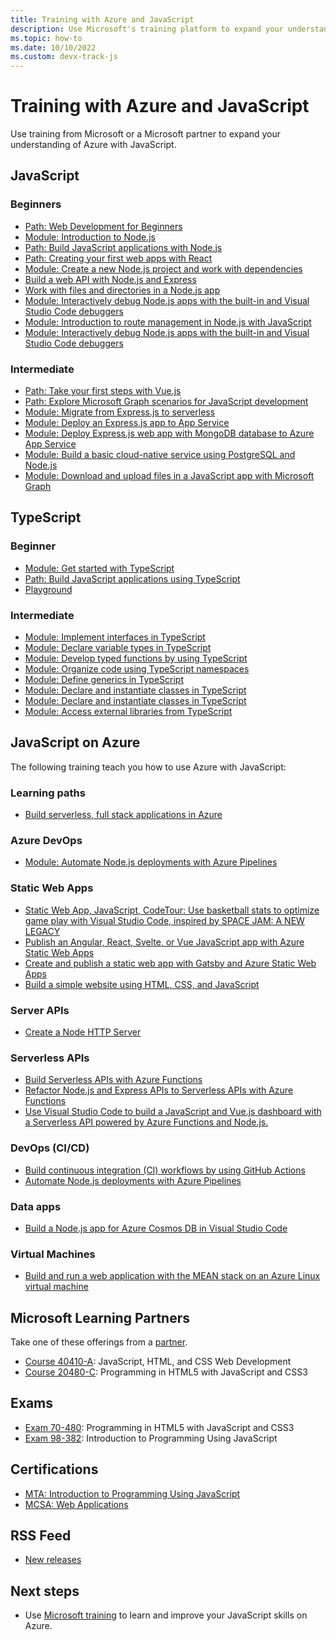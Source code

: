 ```yaml
---
title: Training with Azure and JavaScript 
description: Use Microsoft's training platform to expand your understanding of Azure with JavaScript.
ms.topic: how-to
ms.date: 10/10/2022
ms.custom: devx-track-js
---
```


# Training with Azure and JavaScript 

Use training from Microsoft or a Microsoft partner to expand your understanding of Azure with JavaScript.

## JavaScript

### Beginners

* [Path: Web Development for Beginners](/training/paths/web-development-101/)
* [Module: Introduction to Node.js](/training/modules/intro-to-nodejs/)
* [Path: Build JavaScript applications with Node.js](/training/paths/build-javascript-applications-nodejs/)
* [Path: Creating your first web apps with React](/training/paths/react/)
* [Module: Create a new Node.js project and work with dependencies](/training/modules/create-nodejs-project-dependencies/)
* [Build a web API with Node.js and Express](/training/modules/build-web-api-nodejs-express/) 
* [Work with files and directories in a Node.js app](/training/modules/nodejs-files/)
* [Module: Interactively debug Node.js apps with the built-in and Visual Studio Code debuggers](/training/modules/debug-nodejs/)
* [Module: Introduction to route management in Node.js with JavaScript](/training/modules/node-web-routes/)
* [Module: Interactively debug Node.js apps with the built-in and Visual Studio Code debuggers](/training/modules/debug-nodejs/)

### Intermediate

* [Path: Take your first steps with Vue.js](/training/paths/vue-first-steps/)
* [Path: Explore Microsoft Graph scenarios for JavaScript development](/training/paths/m365-msgraph-scenarios/)
* [Module: Migrate from Express.js to serverless](/training/modules/shift-nodejs-express-apis-serverless/)
* [Module: Deploy an Express.js app to App Service](/learn/modules/javascript-deploy-expressjs-app-service)
* [Module: Deploy Express.js web app with MongoDB database to Azure App Service](/learn/modules/javascript-deploy-expressjs-app-service-with-database)
* [Module: Build a basic cloud-native service using PostgreSQL and Node.js](/training/modules/cloud-native-build-basic-service/)
* [Module: Download and upload files in a JavaScript app with Microsoft Graph](/training/modules/msgraph-manage-files/)

## TypeScript

### Beginner

* [Module: Get started with TypeScript](/training/modules/typescript-get-started/)
* [Path: Build JavaScript applications using TypeScript](/training/paths/build-javascript-applications-typescript/)
* [Playground](https://www.typescriptlang.org/play)

### Intermediate

* [Module: Implement interfaces in TypeScript](/training/modules/typescript-implement-interfaces/)
* [Module: Declare variable types in TypeScript](/training/modules/typescript-declare-variable-types/)
* [Module: Develop typed functions by using TypeScript](/training/modules/typescript-develop-typed-functions/)
* [Module: Organize code using TypeScript namespaces](/training/modules/typescript-namespaces-organize-code/)
* [Module: Define generics in TypeScript](/training/modules/typescript-generics/)
* [Module: Declare and instantiate classes in TypeScript](/training/modules/typescript-declare-instantiate-classes/)
* [Module: Declare and instantiate classes in TypeScript](/training/modules/typescript-declare-instantiate-classes/)
* [Module: Access external libraries from TypeScript](/training/modules/typescript-work-external-libraries/)


## JavaScript on Azure

The following training teach you how to use Azure with JavaScript:

### Learning paths

* [Build serverless, full stack applications in Azure](/training/paths/build-serverless-full-stack-apps-azure/)

### Azure DevOps

* [Module: Automate Node.js deployments with Azure Pipelines](/training/modules/deploy-nodejs/)

### Static Web Apps

* [Static Web App, JavaScript, CodeTour: Use basketball stats to optimize game play with Visual Studio Code, inspired by SPACE JAM: A NEW LEGACY](/training/paths/optimize-basketball-games-with-machine-learning/)
* [Publish an Angular, React, Svelte, or Vue JavaScript app with Azure Static Web Apps](/training/modules/publish-app-service-static-web-app-api/)
* [Create and publish a static web app with Gatsby and Azure Static Web Apps](/training/modules/create-deploy-static-webapp-gatsby-app-service/)
* [Build a simple website using HTML, CSS, and JavaScript](/training/modules/build-simple-website/)


### Server APIs

* [Create a Node HTTP Server](/training/modules/build-web-api-nodejs-express/)

### Serverless APIs

* [Build Serverless APIs with Azure Functions](/training/modules/build-api-azure-functions/)
* [Refactor Node.js and Express APIs to Serverless APIs with Azure Functions](/training/modules/shift-nodejs-express-apis-serverless/)
* [Use Visual Studio Code to build a JavaScript and Vue.js dashboard with a Serverless API powered by Azure Functions and Node.js.](/training/modules/build-api-azure-functions)

### DevOps (CI/CD)

* [Build continuous integration (CI) workflows by using GitHub Actions](/training/modules/github-actions-ci/)
* [Automate Node.js deployments with Azure Pipelines](/training/modules/deploy-nodejs/)

### Data apps

* [Build a Node.js app for Azure Cosmos DB in Visual Studio Code](/training/modules/build-node-cosmos-app-vscode/)

### Virtual Machines

* [Build and run a web application with the MEAN stack on an Azure Linux virtual machine](/training/modules/build-a-web-app-with-mean-on-a-linux-vm/)


## Microsoft Learning Partners

Take one of these offerings from a [partner](/certifications/partners).

* [Course 40410-A](/certifications/courses/40410): JavaScript, HTML, and CSS Web Development
* [Course 20480-C](/certifications/courses/20480): Programming in HTML5 with JavaScript and CSS3

## Exams

* [Exam 70-480](/certifications/exams/70-480): Programming in HTML5 with JavaScript and CSS3
* [Exam 98-382](/certifications/exams/98-382): Introduction to Programming Using JavaScript

## Certifications

* [MTA: Introduction to Programming Using JavaScript](/certifications/mta-introduction-to-programming-using-javascript)
* [MCSA: Web Applications](/certifications/mcsa-web-applications-certification)

## RSS Feed

* [New releases](https://aka.ms/mslearn-rss)

## Next steps

* Use [Microsoft training](/training/) to learn and improve your JavaScript skills on Azure.
